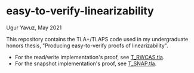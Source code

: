 # easy-to-verify-linearizability
Ugur Yavuz, May 2021

This repository contains the TLA+/TLAPS code used in my undergraduate honors thesis, "Producing easy-to-verify proofs of linearizability".
* For the read/write implementation's proof, see [T_RWCAS.tla](https://github.com/uguryavuz/easy-to-verify-linearizability/blob/main/T_RWCAS.tla).
* For the snapshot implementation's proof, see [T_SNAP.tla](https://github.com/uguryavuz/easy-to-verify-linearizability/blob/main/T_SNAP.tla).
